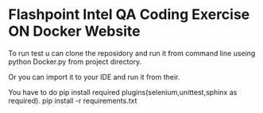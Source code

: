 # Flashpoint Intel QA Coding Exercise ON Docker Website

To run test u can  clone the reposidory  and run it from command line useing python Docker.py
from project directory.

Or you can import it to your  IDE and run it from their.

You have to do pip install required plugins(selenium,unittest,sphinx as required).
pip install -r requirements.txt
